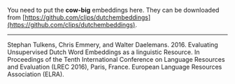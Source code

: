 You need to put the **cow-big** embeddings here. They can be downloaded from [https://github.com/clips/dutchembeddings](https://github.com/clips/dutchembeddings).

---
Stephan Tulkens, Chris Emmery, and Walter Daelemans. 2016. Evaluating Unsupervised Dutch Word Embeddings as a linguistic Resource. In Proceedings of the Tenth International Conference on Language Resources and Evaluation (LREC 2016), Paris, France. European Language Resources Association (ELRA).